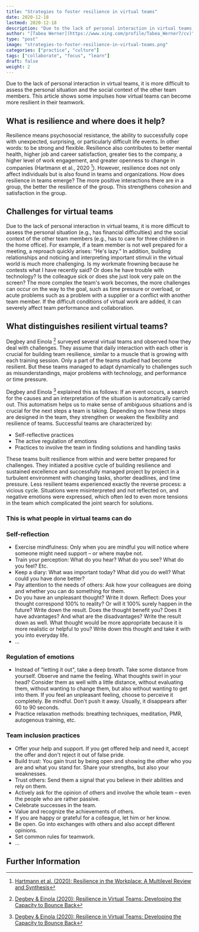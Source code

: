 ```yaml
---
title: "Strategies to foster resilience in virtual teams"
date: 2020-12-18
lastmod: 2020-12-18
description: "Due to the lack of personal interaction in virtual teams, it is more difficult to assess the personal situation and the social context of the other team members. This article shows some impulses how virtual teams can become more resilient in their teamwork."
author: "[Tabea Werner](https://www.xing.com/profile/Tabea_Werner7/cv)"
type: "post"
image: "strategies-to-foster-resilience-in-virtual-teams.png"
categories: ["practice", "culture"]
tags: ["collaborate", "focus", "learn"]
draft: false
weight: 2
---
```


Due to the lack of personal interaction in virtual teams, it is more difficult to assess the personal situation and the social context of the other team members. This article shows some impulses how virtual teams can become more resilient in their teamwork.

<!--more-->

## What is resilience and where does it help?

Resilience means psychosocial resistance, the ability to successfully cope with unexpected, surprising, or particularly difficult life events. In other words: to be strong and flexible. Resilience also contributes to better mental health, higher job and career satisfaction, greater ties to the company, a higher level of work engagement, and greater openness to change in companies (Hartmann et al., 2020 [^1]). However, resilience does not only affect individuals but is also found in teams and organizations. How does resilience in teams emerge? The more positive interactions there are in a group, the better the resilience of the group. This strengthens cohesion and satisfaction in the group.

## Challenges for virtual teams

Due to the lack of personal interaction in virtual teams, it is more difficult to assess the personal situation (e.g., has financial difficulties) and the social context of the other team members (e.g., has to care for three children in the home office). For example, if a team member is not well prepared for a meeting, a reproach quickly arises: “He's lazy.” In addition, building relationships and noticing and interpreting important stimuli in the virtual world is much more challenging. Is my workmate frowning because he contests what I have recently said? Or does he have trouble with technology? Is the colleague sick or does she just look very pale on the screen? The more complex the team's work becomes, the more challenges can occur on the way to the goal, such as time pressure or overload, or acute problems such as a problem with a supplier or a conflict with another team member. If the difficult conditions of virtual work are added, it can severely affect team performance and collaboration.

## What distinguishes resilient virtual teams?

Degbey and Einola [^2] surveyed several virtual teams and observed how they deal with challenges. They assume that daily interaction with each other is crucial for building team resilience, similar to a muscle that is growing with each training session. Only a part of the teams studied had become resilient. But these teams managed to adapt dynamically to challenges such as misunderstandings, major problems with technology, and performance or time pressure.

Degbey and Einola [^2] explained this as follows: If an event occurs, a search for the causes and an interpretation of the situation is automatically carried out. This automatism helps us to make sense of ambiguous situations and is crucial for the next steps a team is taking. Depending on how these steps are designed in the team, they strengthen or weaken the flexibility and resilience of teams. Successful teams are characterized by:

* Self-reflective practices
* The active regulation of emotions
* Practices to involve the team in finding solutions and handling tasks

These teams built resilience from within and were better prepared for challenges. They initiated a positive cycle of building resilience and sustained excellence and successfully managed project by project in a turbulent environment with changing tasks, shorter deadlines, and time pressure. Less resilient teams experienced exactly the reverse process: a vicious cycle. Situations were misinterpreted and not reflected on, and negative emotions were expressed, which often led to even more tensions in the team which complicated the joint search for solutions.

### This is what people in virtual teams can do

### Self-reflection

* Exercise mindfulness: Only when you are mindful you will notice where someone might need support – or where maybe not.
* Train your perception: What do you hear? What do you see? What do you feel? Etc.
* Keep a diary: What was important today? What did you do well? What could you have done better?
* Pay attention to the needs of others: Ask how your colleagues are doing and whether you can do something for them.
* Do you have an unpleasant thought? Write it down. Reflect: Does your thought correspond 100% to reality? Or will it 100% surely happen in the future? Write down the result. Does the thought benefit you? Does it have advantages? And what are the disadvantages? Write the result down as well. What thought would be more appropriate because it is more realistic or helpful to you? Write down this thought and take it with you into everyday life.
* ...

### Regulation of emotions

* Instead of "letting it out", take a deep breath. Take some distance from yourself. Observe and name the feeling. What thoughts swirl in your head? Consider them as well with a little distance, without evaluating them, without wanting to change them, but also without wanting to get into them. If you feel an unpleasant feeling, choose to perceive it completely. Be mindful. Don't push it away. Usually, it disappears after 60 to 90 seconds.
* Practice relaxation methods: breathing techniques, meditation, PMR, autogenous training, etc.

### Team inclusion practices

* Offer your help and support. If you get offered help and need it, accept the offer and don't reject it out of false pride.
* Build trust: You gain trust by being open and showing the other who you are and what you stand for. Share your strengths, but also your weaknesses.
* Trust others: Send them a signal that you believe in their abilities and rely on them.
* Actively ask for the opinion of others and involve the whole team – even the people who are rather passive.
* Celebrate successes in the team.
* Value and recognize the achievements of others.
* If you are happy or grateful for a colleague, let him or her know.
* Be open. Go into exchanges with others and also accept different opinions.
* Set common rules for teamwork.
* ...

## Further Information

[^1]: [Hartmann et al. (2020): Resilience in the Workplace: A Multilevel Review and Synthesis](https://iaap-journals.onlinelibrary.wiley.com/doi/abs/10.1111/apps.12191)
[^2]: [Degbey & Einola (2020): Resilience in Virtual Teams: Developing the Capacity to Bounce Back](https://iaap-journals.onlinelibrary.wiley.com/doi/abs/10.1111/apps.12220)
